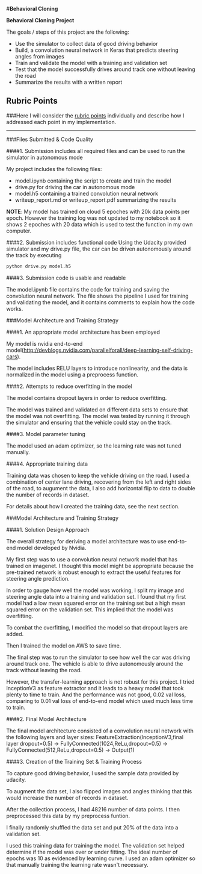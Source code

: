 #**Behavioral Cloning** 

**Behavioral Cloning Project**

The goals / steps of this project are the following:
* Use the simulator to collect data of good driving behavior
* Build, a convolution neural network in Keras that predicts steering angles from images
* Train and validate the model with a training and validation set
* Test that the model successfully drives around track one without leaving the road
* Summarize the results with a written report


[//]: # (Image References)

[image1]: ./examples/placeholder.png "Model Visualization"
[image2]: ./examples/placeholder.png "Grayscaling"
[image3]: ./examples/placeholder_small.png "Recovery Image"
[image4]: ./examples/placeholder_small.png "Recovery Image"
[image5]: ./examples/placeholder_small.png "Recovery Image"
[image6]: ./examples/placeholder_small.png "Normal Image"
[image7]: ./examples/placeholder_small.png "Flipped Image"

## Rubric Points
###Here I will consider the [rubric points](https://review.udacity.com/#!/rubrics/432/view) individually and describe how I addressed each point in my implementation.  

---
###Files Submitted & Code Quality

####1. Submission includes all required files and can be used to run the simulator in autonomous mode

My project includes the following files:
* model.ipynb containing the script to create and train the model
* drive.py for driving the car in autonomous mode
* model.h5 containing a trained convolution neural network 
* writeup_report.md or writeup_report.pdf summarizing the results

**NOTE**: My model has trained on cloud 5 epoches with 20k data points per epoch. However the training log was not updated to my notebook so it shows 2 epoches with 20 data which is used to test the function in my own computer.

####2. Submission includes functional code
Using the Udacity provided simulator and my drive.py file, the car can be driven autonomously around the track by executing 
```sh
python drive.py model.h5
```

####3. Submission code is usable and readable

The model.ipynb file contains the code for training and saving the convolution neural network. The file shows the pipeline I used for training and validating the model, and it contains comments to explain how the code works.

###Model Architecture and Training Strategy

####1. An appropriate model architecture has been employed

My model is nvidia end-to-end model(http://devblogs.nvidia.com/parallelforall/deep-learning-self-driving-cars).

The model includes RELU layers to introduce nonlinearity, and the data is normalized in the model using a preprocess function. 

####2. Attempts to reduce overfitting in the model

The model contains dropout layers in order to reduce overfitting.

The model was trained and validated on different data sets to ensure that the model was not overfitting. The model was tested by running it through the simulator and ensuring that the vehicle could stay on the track.

####3. Model parameter tuning

The model used an adam optimizer, so the learning rate was not tuned manually.

####4. Appropriate training data

Training data was chosen to keep the vehicle driving on the road. I used a combination of center lane driving, recovering from the left and right sides of the road, to augument the data, I also add horizontal flip to data to double the number of records in dataset.

For details about how I created the training data, see the next section. 

###Model Architecture and Training Strategy

####1. Solution Design Approach

The overall strategy for deriving a model architecture was to use end-to-end model developed by Nvidia.

My first step was to use a convolution neural network model that has trained on imagenet. I thought this model might be appropriate because the pre-trained network is robust enough to extract the useful features for steering angle prediction.

In order to gauge how well the model was working, I split my image and steering angle data into a training and validation set. I found that my first model had a low mean squared error on the training set but a high mean squared error on the validation set. This implied that the model was overfitting. 

To combat the overfitting, I modified the model so that dropout layers are added.

Then I trained the model on AWS to save time.

The final step was to run the simulator to see how well the car was driving around track one. The vehicle is able to drive autonomously around the track without leaving the road.

However, the transfer-learning approach is not robust for this project. I tried InceptionV3 as feature extractor and it leads to a heavy model that took plenty to time to train. And the performance was not good, 0.02 val loss, comparing to 0.01 val loss of end-to-end model which used much less time to train.

####2. Final Model Architecture

The final model architecture consisted of a convolution neural network with the following layers and layer sizes: FeatureExtraction(InceptionV3,final layer dropout=0.5) -\> 
FullyConnected(1024,ReLu,dropout=0.5) -\> 
FullyConnected(512,ReLu,dropout=0.5) -\> 
Output(1)


####3. Creation of the Training Set & Training Process

To capture good driving behavior, I used the sample data provided by udacity.

To augment the data set, I also flipped images and angles thinking that this would increase the number of records in dataset. 

After the collection process, I had 48216 number of data points. I then preprocessed this data by my preprocess funtion.

I finally randomly shuffled the data set and put 20% of the data into a validation set. 

I used this training data for training the model. The validation set helped determine if the model was over or under fitting. The ideal number of epochs was 10 as evidenced by learning curve. I used an adam optimizer so that manually training the learning rate wasn't necessary.
